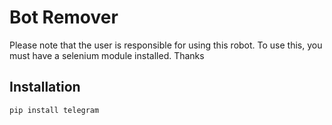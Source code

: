 # Bot Remover

Please note that the user is responsible for using this robot. To use this, you must have a selenium module installed.
Thanks

## Installation

```bash
pip install telegram
```
